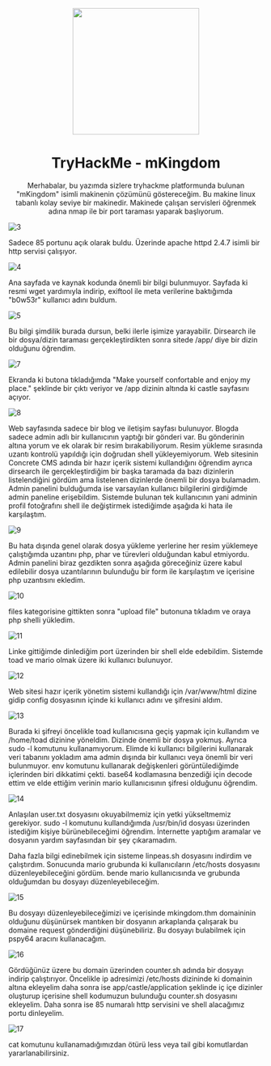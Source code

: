 <p align="center"><img width="250px" src="https://tryhackme-images.s3.amazonaws.com/room-icons/5198d5eb4284a2eeffe5eea07094d45d.png"></p>
<h1 align="center">TryHackMe - mKingdom</h1>

<p align="center">Merhabalar, bu yazımda sizlere tryhackme platformunda bulunan "mKingdom" isimli makinenin çözümünü göstereceğim. Bu makine linux tabanlı kolay seviye bir makinedir. Makinede çalışan servisleri öğrenmek adına nmap ile bir port taraması yaparak başlıyorum.</p>

![3](https://github.com/Johnql7/writeups/assets/165813191/b9804085-6274-4693-a244-61be18917704)

Sadece 85 portunu açık olarak buldu. Üzerinde apache httpd 2.4.7 isimli bir http servisi çalışıyor.

![4](https://github.com/Johnql7/writeups/assets/165813191/f4be7080-325a-49d7-a862-e9dcd3dd734d)

Ana sayfada ve kaynak kodunda önemli bir bilgi bulunmuyor. Sayfada ki resmi wget yardımıyla indirip, exiftool ile meta verilerine baktığımda "b0w53r" kullanıcı adını buldum.

![5](https://github.com/Johnql7/writeups/assets/165813191/4dfca3f0-855d-49b0-8f4c-08ea183e9836)

Bu bilgi şimdilik burada dursun, belki ilerle işimize yarayabilir. Dirsearch ile bir dosya/dizin taraması gerçekleştirdikten sonra sitede /app/ diye bir dizin olduğunu öğrendim.

![7](https://github.com/Johnql7/writeups/assets/165813191/60adfdad-5d3f-43d0-992b-1fbc6501d5e1)

Ekranda ki butona tıkladığımda "Make yourself confortable and enjoy my place." şeklinde bir çıktı veriyor ve /app dizinin altında ki castle sayfasını açıyor.

![8](https://github.com/Johnql7/writeups/assets/165813191/0017a750-b33d-484d-9d55-86c83a5f3d55)

Web sayfasında sadece bir blog ve iletişim sayfası bulunuyor. Blogda sadece admin adlı bir kullanıcının yaptığı bir gönderi var. Bu gönderinin altına yorum ve ek olarak bir resim bırakabiliyorum. Resim yükleme sırasında uzantı kontrolü yapıldığı için doğrudan shell yükleyemiyorum. Web sitesinin Concrete CMS adında bir hazır içerik sistemi kullandığını öğrendim ayrıca dirsearch ile gerçekleştirdiğim bir başka taramada da bazı dizinlerin listelendiğini gördüm ama listelenen dizinlerde önemli bir dosya bulamadım. Admin panelini bulduğumda ise varsayılan kullanıcı bilgilerini girdiğimde admin paneline erişebildim. Sistemde bulunan tek kullanıcının yani adminin profil fotoğrafını shell ile değiştirmek istediğimde aşağıda ki hata ile karşılaştım.

![9](https://github.com/Johnql7/writeups/assets/165813191/b4661207-95a1-4c7a-a963-82d6504b9826)

Bu hata dışında genel olarak dosya yükleme yerlerine her resim yüklemeye çalıştığımda uzantını php, phar ve türevleri olduğundan kabul etmiyordu. Admin panelini biraz gezdikten sonra aşağıda göreceğiniz üzere kabul edilebilir dosya uzantılarının bulunduğu bir form ile karşılaştım ve içerisine php uzantısını ekledim.

![10](https://github.com/Johnql7/writeups/assets/165813191/b3aa3f4b-4aab-4822-ad1c-6e46e3fdb726)

files kategorisine gittikten sonra "upload file" butonuna tıkladım ve oraya php shelli yükledim.

![11](https://github.com/Johnql7/writeups/assets/165813191/4e2c3ebc-7c53-44f0-9cc5-3b9b6ca8dcf2)

Linke gittiğimde dinlediğim port üzerinden bir shell elde edebildim. Sistemde toad ve mario olmak üzere iki kullanıcı bulunuyor.

![12](https://github.com/Johnql7/writeups/assets/165813191/01a7e618-7220-4c9f-826b-564c739336a5)

Web sitesi hazır içerik yönetim sistemi kullandığı için /var/www/html dizine gidip config dosyasının içinde ki kullanıcı adını ve şifresini aldım.

![13](https://github.com/Johnql7/writeups/assets/165813191/722096ae-47cc-46a5-a660-816cc9369fb6)

Burada ki şifreyi öncelikle toad kullanıcısına geçiş yapmak için kullandım ve /home/toad dizinine yöneldim. Dizinde önemli bir dosya yokmuş. Ayrıca sudo -l komutunu kullanamıyorum. Elimde ki kullanıcı bilgilerini kullanarak veri tabanını yokladım ama admin dışında bir kullanıcı veya önemli bir veri bulunmuyor. env komutunu kullanarak değişkenleri görüntülediğimde içlerinden biri dikkatimi çekti. base64 kodlamasına benzediği için decode ettim ve elde ettiğim verinin mario kullanıcısının şifresi olduğunu öğrendim.

![14](https://github.com/Johnql7/writeups/assets/165813191/b6d91be2-1739-45f5-b3c1-e7bafae37e77)

Anlaşılan user.txt dosyasını okuyabilmemiz için yetki yükseltmemiz gerekiyor. sudo -l komutunu kullandığımda /usr/bin/id dosyası üzerinden istediğim kişiye bürünebileceğimi öğrendim. İnternette yaptığım aramalar ve dosyanın yardım sayfasından bir şey çıkaramadım. 

Daha fazla bilgi edinebilmek için sisteme linpeas.sh dosyasını indirdim ve çalıştırdım. Sonucunda mario grubunda ki kullanıcıların /etc/hosts dosyasını düzenleyebileceğini gördüm. bende mario kullanıcısında ve grubunda olduğumdan bu dosyayı düzenleyebileceğim.

![15](https://github.com/Johnql7/writeups/assets/165813191/159bdf96-da7a-4484-8e7d-c610813dc059)

Bu dosyayı düzenleyebileceğimizi ve içerisinde mkingdom.thm domaininin olduğunu düşünürsek mantıken bir dosyanın arkaplanda çalışarak bu domaine request gönderdiğini düşünebiliriz. Bu dosyayı bulabilmek için pspy64 aracını kullanacağım.

![16](https://github.com/Johnql7/writeups/assets/165813191/badc83a9-5a64-40d5-9db6-498dd3cb09c8)

Gördüğünüz üzere bu domain üzerinden counter.sh adında bir dosyayı indirip çalıştırıyor. Öncelikle ip adresimizi /etc/hosts dizininde ki domainin altına ekleyelim daha sonra ise app/castle/application şeklinde iç içe dizinler oluşturup içerisine shell kodumuzun bulunduğu counter.sh dosyasını ekleyelim. Daha sonra ise 85 numaralı http servisini ve shell alacağımız portu dinleyelim.

![17](https://github.com/Johnql7/writeups/assets/165813191/0f0b6498-bf8d-4a36-b685-c106f53ae2fc)

cat komutunu kullanamadığımızdan ötürü less veya tail gibi komutlardan yararlanabilirsiniz.
